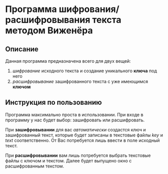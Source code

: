 # Программа шифрования/расшифровывания текста методом Виженёра

## Описание

Данная программа предназначена всего для двух вещей:  
1. *шифрование* исходного текста и создание уникального **ключа** под него
2. *расшифровывание* зашифрованного текста с уже имеющимся **ключом**  

## Инструкция по пользованию
Программа максимально проста в использовании. При входе в программу у нас будет выбор: зашифровать или расшифровать. 

При **зашифровывании** для вас *автоматически* создастся ключ и зашифрованный текст, которые будет записаны в текстовые файлы *key* и *text* соответственно. От Вас потребуется лишь ввести в поле исходный текст. 

При **расшифровывании** вам лишь потребуется выбрать текстовые файлы с ключом и текстом. Далее будет выпущено окно с расшифрованным текстом.



